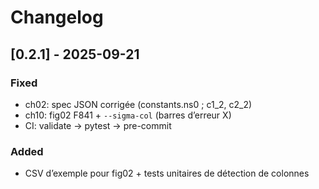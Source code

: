 # Changelog
## [0.2.1] - 2025-09-21
### Fixed
- ch02: spec JSON corrigée (constants.ns0 ; c1_2, c2_2)
- ch10: fig02 F841 + `--sigma-col` (barres d’erreur X)
- CI: validate → pytest → pre-commit

### Added
- CSV d’exemple pour fig02 + tests unitaires de détection de colonnes
